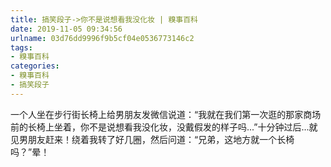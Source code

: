 ```yaml
---
title: 搞笑段子->你不是说想看我没化妆 | 糗事百科
date: 2019-11-05 09:34:56
urlname: 03d76dd9996f9b5cf04e0536773146c2
tags: 
- 糗事百科
categories:
- 糗事百科
- 搞笑段子
---
```

一个人坐在步行街长椅上给男朋友发微信说道：“我就在我们第一次逛的那家商场前的长椅上坐着，你不是说想看我没化妆，没戴假发的样子吗...”十分钟过后...就见男朋友赶来！绕着我转了好几圈，然后问道：“兄弟，这地方就一个长椅吗？”晕！


